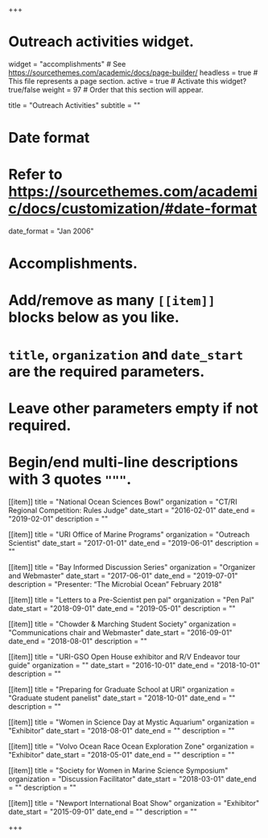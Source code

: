 +++

# Outreach activities widget.
widget = "accomplishments"  # See https://sourcethemes.com/academic/docs/page-builder/
headless = true  # This file represents a page section.
active = true  # Activate this widget? true/false
weight = 97  # Order that this section will appear.

title = "Outreach Activities"
subtitle = ""

# Date format
#   Refer to https://sourcethemes.com/academic/docs/customization/#date-format
date_format = "Jan 2006"

# Accomplishments.
#   Add/remove as many `[[item]]` blocks below as you like.
#   `title`, `organization` and `date_start` are the required parameters.
#   Leave other parameters empty if not required.
#   Begin/end multi-line descriptions with 3 quotes `"""`.


[[item]]
  title = "National Ocean Sciences Bowl"
  organization = "CT/RI Regional Competition: Rules Judge"
  date_start = "2016-02-01"
  date_end = "2019-02-01"
  description = ""

[[item]]
  title = "URI Office of Marine Programs"
  organization = "Outreach Scientist"
  date_start = "2017-01-01"
  date_end = "2019-06-01"
  description = ""

[[item]]
  title = "Bay Informed Discussion Series"
  organization = "Organizer and Webmaster"
  date_start = "2017-06-01"
  date_end = "2019-07-01"
  description = "Presenter: “The Microbial Ocean” February 2018"

[[item]]
  title = "Letters to a Pre-Scientist pen pal"
  organization = "Pen Pal"
  date_start = "2018-09-01"
  date_end = "2019-05-01"
  description = ""
  
[[item]]
  title = "Chowder & Marching Student Society"
  organization = "Communications chair and Webmaster"
  date_start = "2016-09-01"
  date_end = "2018-08-01"
  description = ""
  
[[item]]
  title = "URI-GSO Open House exhibitor and R/V Endeavor tour guide"
  organization = ""
  date_start = "2016-10-01"
  date_end = "2018-10-01"
  description = ""
  
[[item]]
  title = "Preparing for Graduate School at URI"
  organization = "Graduate student panelist"
  date_start = "2018-10-01"
  date_end = ""
  description = ""
  
[[item]]
  title = "Women in Science Day at Mystic Aquarium"
  organization = "Exhibitor"
  date_start = "2018-08-01"
  date_end = ""
  description = ""
  
[[item]]
  title = "Volvo Ocean Race Ocean Exploration Zone"
  organization = "Exhibitor"
  date_start = "2018-05-01"
  date_end = ""
  description = ""
  
[[item]]
  title = "Society for Women in Marine Science Symposium"
  organization = "Discussion Facilitator"
  date_start = "2018-03-01"
  date_end = ""
  description = ""
  
[[item]]
  title = "Newport International Boat Show"
  organization = "Exhibitor"
  date_start = "2015-09-01"
  date_end = ""
  description = ""

+++

